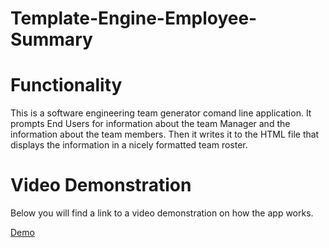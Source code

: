 # Template-Engine-Employee-Summary

# Functionality

This is a software engineering team generator comand line application. It prompts End Users for information about the team Manager and the information about the team members. Then it writes it to the HTML file that displays the information in a nicely formatted team roster. 

# Video Demonstration

Below you will find a link to a video demonstration on how the app works. 

<a href="https://drive.google.com/file/d/1b8NGpaoMRJ8toJEGtGzL7wwteTtKudUK/view">Demo</a>
